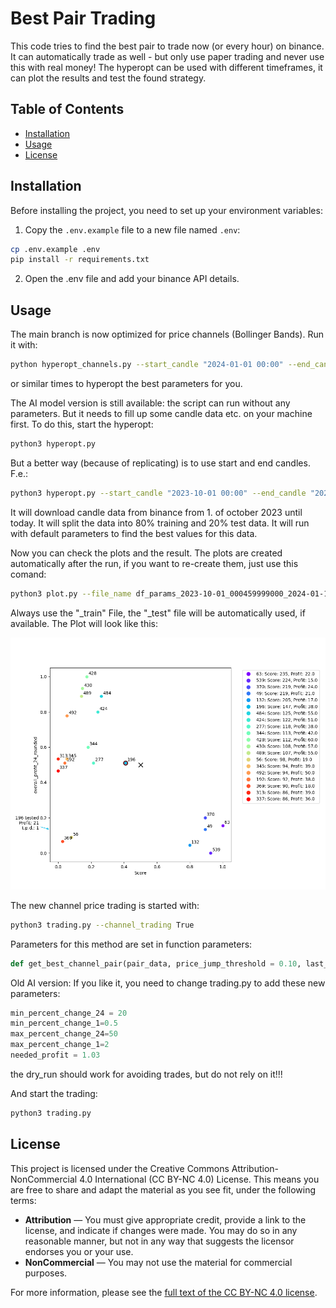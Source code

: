 # Best Pair Trading

This code tries to find the best pair to trade now (or every hour) on binance.
It can automatically trade as well - but only use paper trading and never use this with real money!
The hyperopt can be used with different timeframes, it can plot the results and test the found strategy.

## Table of Contents

- [Installation](#installation)
- [Usage](#usage)
- [License](#license)

## Installation

Before installing the project, you need to set up your environment variables:

1. Copy the `.env.example` file to a new file named `.env`:

```bash
cp .env.example .env
pip install -r requirements.txt
```

2. Open the .env file and add your binance API details.

## Usage

The main branch is now optimized for price channels (Bollinger Bands). Run it with:

```bash
python hyperopt_channels.py --start_candle "2024-01-01 00:00" --end_candle "2024-04-30 23:59
```

or similar times to hyperopt the best parameters for you.

The AI model version is still available: the script can run without any parameters. But it needs to fill up some candle data etc. on your machine first.
To do this, start the hyperopt:

```bash
python3 hyperopt.py
```

But a better way (because of replicating) is to use start and end candles. F.e.:

```bash
python3 hyperopt.py --start_candle "2023-10-01 00:00" --end_candle "2024-01-14 12:00"
```

It will download candle data from binance from 1. of october 2023 until today.
It will split the data into 80% training and 20% test data.
It will run with default parameters to find the best values for this data.

Now you can check the plots and the result.
The plots are created automatically after the run, if you want to re-create them, just use this comand:

```bash
python3 plot.py --file_name df_params_2023-10-01_000459999000_2024-01-14_120459999000_train.pkl
```

Always use the "_train" File, the "_test" file will be automatically used, if available.
The Plot will look like this:

![Example Plot](readme_images/score_vs_overall_profit_24_2023-10-01_000459999000_2024-01-14_120459999000.png)


The new channel price trading is started with:


```bash
python3 trading.py --channel_trading True
```
Parameters for this method are set in function parameters:

```python
def get_best_channel_pair(pair_data, price_jump_threshold = 0.10, last_price_treshold = 0.50, rolling_window_number = 20, std_for_BB = 2, moving_average_type = 'SMA', low_to_high_threshold = 10, std_dev_threshold = 20, candles_data = None):
```


Old AI version: If you like it, you need to change trading.py to add these new parameters:

```python
min_percent_change_24 = 20
min_percent_change_1=0.5
max_percent_change_24=50
max_percent_change_1=2
needed_profit = 1.03
```

the dry_run should work for avoiding trades, but do not rely on it!!!

And start the trading:

```bash
python3 trading.py
```

## License

This project is licensed under the Creative Commons Attribution-NonCommercial 4.0 International (CC BY-NC 4.0) License. This means you are free to share and adapt the material as you see fit, under the following terms:

- **Attribution** — You must give appropriate credit, provide a link to the license, and indicate if changes were made. You may do so in any reasonable manner, but not in any way that suggests the licensor endorses you or your use.
- **NonCommercial** — You may not use the material for commercial purposes.

For more information, please see the [full text of the CC BY-NC 4.0 license](https://creativecommons.org/licenses/by-nc/4.0/).